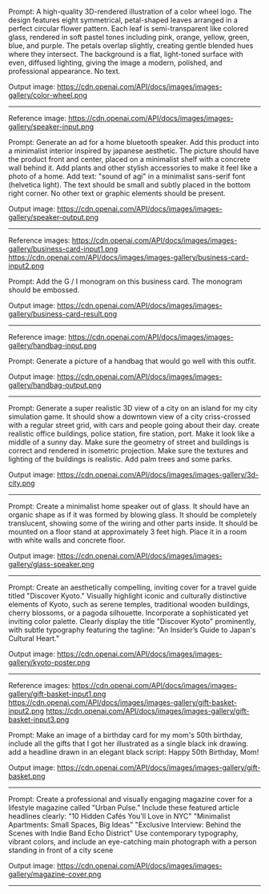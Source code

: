 Prompt: A high-quality 3D-rendered illustration of a color wheel logo. The design features eight symmetrical, petal-shaped leaves arranged in a perfect circular flower pattern. Each leaf is semi-transparent like colored glass, rendered in soft pastel tones including pink, orange, yellow, green, blue, and purple. The petals overlap slightly, creating gentle blended hues where they intersect. The background is a flat, light-toned surface with even, diffused lighting, giving the image a modern, polished, and professional appearance. No text.

Output image: https://cdn.openai.com/API/docs/images/images-gallery/color-wheel.png

---

Reference image: https://cdn.openai.com/API/docs/images/images-gallery/speaker-input.png

Prompt: Generate an ad for a home bluetooth speaker. Add this product into a minimalist interior inspired by japanese aesthetic. The picture should have the product front and center, placed on a minimalist shelf with a concrete wall behind it. Add plants and other stylish accessories to make it feel like a photo of a home. Add text: "sound of agi" in a minimalist sans-serif font (helvetica light). The text should be small and subtly placed in the bottom right corner. No other text or graphic elements should be present.

Output image: https://cdn.openai.com/API/docs/images/images-gallery/speaker-output.png

---

Reference images:
https://cdn.openai.com/API/docs/images/images-gallery/business-card-input1.png
https://cdn.openai.com/API/docs/images/images-gallery/business-card-input2.png

Prompt: Add the G / I monogram on this business card. The monogram should be embossed.

Output image: https://cdn.openai.com/API/docs/images/images-gallery/business-card-result.png

---

Reference image: https://cdn.openai.com/API/docs/images/images-gallery/handbag-input.png

Prompt: Generate a picture of a handbag that would go well with this outfit.

Output image: https://cdn.openai.com/API/docs/images/images-gallery/handbag-output.png

---

Prompt: Generate a super realistic 3D view of a city on an island for my city simulation game. It should show a downtown view of a city criss-crossed with a regular street grid, with cars and people going about their day. create realistic office buildings, police station, fire station, port. Make it look like a middle of a sunny day. Make sure the geometry of street and buildings is correct and rendered in isometric projection. Make sure the textures and lighting of the buildings is realistic. Add palm trees and some parks.

Output image: https://cdn.openai.com/API/docs/images/images-gallery/3d-city.png

---

Prompt: Create a minimalist home speaker out of glass. It should have an organic shape as if it was formed by blowing glass. It should be completely translucent, showing some of the wiring and other parts inside. It should be mounted on a floor stand at approximately 3 feet high. Place it in a room with white walls and concrete floor.

Output image: https://cdn.openai.com/API/docs/images/images-gallery/glass-speaker.png

---

Prompt: Create an aesthetically compelling, inviting cover for a travel guide titled "Discover Kyoto." Visually highlight iconic and culturally distinctive elements of Kyoto, such as serene temples, traditional wooden buildings, cherry blossoms, or a pagoda silhouette. Incorporate a sophisticated yet inviting color palette. Clearly display the title "Discover Kyoto" prominently, with subtle typography featuring the tagline: "An Insider’s Guide to Japan's Cultural Heart."

Output image: https://cdn.openai.com/API/docs/images/images-gallery/kyoto-poster.png

---

Reference images:
https://cdn.openai.com/API/docs/images/images-gallery/gift-basket-input1.png
https://cdn.openai.com/API/docs/images/images-gallery/gift-basket-input2.png
https://cdn.openai.com/API/docs/images/images-gallery/gift-basket-input3.png

Prompt: Make an image of a birthday card for my mom's 50th birthday, include all the gifts that I got her illustrated as a single black ink drawing. add a headline drawn in an elegant black script: Happy 50th Birthday, Mom!

Output image: https://cdn.openai.com/API/docs/images/images-gallery/gift-basket.png

---

Prompt: Create a professional and visually engaging magazine cover for a lifestyle magazine called "Urban Pulse." Include these featured article headlines clearly: "10 Hidden Cafés You'll Love in NYC" "Minimalist Apartments: Small Spaces, Big Ideas" "Exclusive Interview: Behind the Scenes with Indie Band Echo District" Use contemporary typography, vibrant colors, and include an eye-catching main photograph with a person standing in front of a city scene

Output image: https://cdn.openai.com/API/docs/images/images-gallery/magazine-cover.png

---
